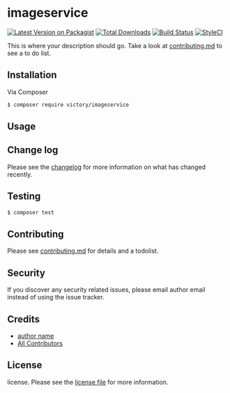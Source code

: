 # imageservice

[![Latest Version on Packagist][ico-version]][link-packagist]
[![Total Downloads][ico-downloads]][link-downloads]
[![Build Status][ico-travis]][link-travis]
[![StyleCI][ico-styleci]][link-styleci]

This is where your description should go. Take a look at [contributing.md](contributing.md) to see a to do list.

## Installation

Via Composer

``` bash
$ composer require victory/imageservice
```

## Usage

## Change log

Please see the [changelog](changelog.md) for more information on what has changed recently.

## Testing

``` bash
$ composer test
```

## Contributing

Please see [contributing.md](contributing.md) for details and a todolist.

## Security

If you discover any security related issues, please email author email instead of using the issue tracker.

## Credits

- [author name][link-author]
- [All Contributors][link-contributors]

## License

license. Please see the [license file](license.md) for more information.

[ico-version]: https://img.shields.io/packagist/v/victory/imageservice.svg?style=flat-square
[ico-downloads]: https://img.shields.io/packagist/dt/victory/imageservice.svg?style=flat-square
[ico-travis]: https://img.shields.io/travis/victory/imageservice/master.svg?style=flat-square
[ico-styleci]: https://styleci.io/repos/12345678/shield

[link-packagist]: https://packagist.org/packages/victory/imageservice
[link-downloads]: https://packagist.org/packages/victory/imageservice
[link-travis]: https://travis-ci.org/victory/imageservice
[link-styleci]: https://styleci.io/repos/12345678
[link-author]: https://github.com/victory
[link-contributors]: ../../contributors
